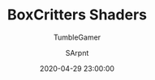---
title: BoxCritters Shaders
description: Create shaders for boxcritters
icon: https://raw.githubusercontent.com/boxcrittersmods/bc-shaders/new-changes/icon.png
date: 2020-04-29 23:00:00
author:
  - TumbleGamer
  - SArpnt
userscript: true
recommend: true
buttons:
  - name: Install
    href: https://github.com/boxcritters/bc-shaders/raw/master/bc-shaders.user.js
---